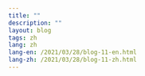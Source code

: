```yaml
---
title: ""
description: ""
layout: blog
tags: zh
lang: zh
lang-en: /2021/03/28/blog-11-en.html
lang-zh: /2021/03/28/blog-11-zh.html
---
```

